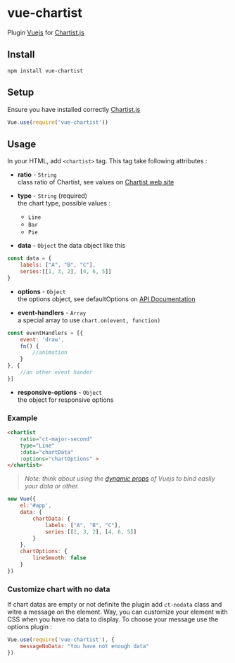 vue-chartist
==============

Plugin [Vuejs](http://vuejs.org/) for [Chartist.js](https://gionkunz.github.io)

## Install
    npm install vue-chartist

## Setup
Ensure you have installed correctly [Chartist.js](https://gionkunz.github.io/chartist-js/getting-started.html)
```javascript
Vue.use(require('vue-chartist'))
```

## Usage
In your HTML, add `<chartist>` tag. This tag take following attributes :

- **ratio** - `String`  
class ratio of Chartist, see values on [Chartist web site](https://gionkunz.github.io/chartist-js/getting-started.html#as-simple-as-it-can-get)

- **type** - `String` (required)  
the chart type, possible values :
    - `Line`
    - `Bar`
    - `Pie`

- **data** - `Object`
the data object like this
```javascript
const data = {
    labels: ["A", "B", "C"],
    series:[[1, 3, 2], [4, 6, 5]]
}
```

- **options** - `Object`  
the options object, see defaultOptions on [API Documentation](https://gionkunz.github.io/chartist-js/api-documentation.html)

- **event-handlers** - `Array`  
a special array to use `chart.on(event, function)`  
```javascript
const eventHandlers = [{
    event: 'draw',
    fn() {
        //animation
    }
}, {
    //an other event hander
}]
```

- **responsive-options** - `Object`  
the object for responsive options

### Example
```html
<chartist
    ratio="ct-major-second"
    type="Line"
    :data="chartData"
    :options="chartOptions" >
</chartist>
```

>*Note: think about using the [dynamic props](http://vuejs.org/guide/components.html#Dynamic_Props) of Vuejs to bind easliy your data or other.*

```javascript
new Vue({
    el:'#app',
    data: {
        chartData: {
            labels: ["A", "B", "C"],
            series:[[1, 3, 2], [4, 6, 5]]
        }
    },
    chartOptions: {
        lineSmooth: false
    }
})
```

### Customize chart with no data
If chart datas are empty or not definite the plugin add `ct-nodata` class and witre a message on the element.
Way, you can customize your element with CSS when you have no data to display. To choose your message use the options plugin :
```javascript
Vue.use(require('vue-chartist'), {
    messageNoData: "You have not enough data"
})
```
